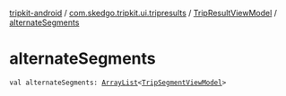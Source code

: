 [tripkit-android](../../index.md) / [com.skedgo.tripkit.ui.tripresults](../index.md) / [TripResultViewModel](index.md) / [alternateSegments](./alternate-segments.md)

# alternateSegments

`val alternateSegments: `[`ArrayList`](https://kotlinlang.org/api/latest/jvm/stdlib/kotlin.collections/-array-list/index.html)`<`[`TripSegmentViewModel`](../-trip-segment-view-model/index.md)`>`